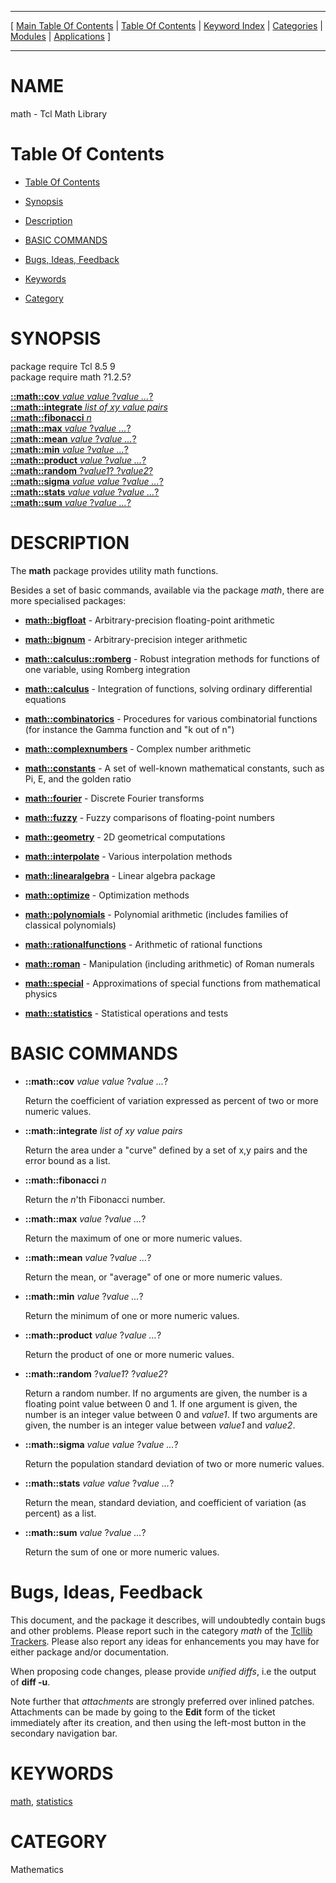 
[//000000001]: # (math \- Tcl Math Library)
[//000000002]: # (Generated from file 'math\.man' by tcllib/doctools with format 'markdown')
[//000000003]: # (math\(n\) 1\.2\.5 tcllib "Tcl Math Library")

<hr> [ <a href="../../../../toc.md">Main Table Of Contents</a> &#124; <a
href="../../../toc.md">Table Of Contents</a> &#124; <a
href="../../../../index.md">Keyword Index</a> &#124; <a
href="../../../../toc0.md">Categories</a> &#124; <a
href="../../../../toc1.md">Modules</a> &#124; <a
href="../../../../toc2.md">Applications</a> ] <hr>

# NAME

math \- Tcl Math Library

# <a name='toc'></a>Table Of Contents

  - [Table Of Contents](#toc)

  - [Synopsis](#synopsis)

  - [Description](#section1)

  - [BASIC COMMANDS](#section2)

  - [Bugs, Ideas, Feedback](#section3)

  - [Keywords](#keywords)

  - [Category](#category)

# <a name='synopsis'></a>SYNOPSIS

package require Tcl 8\.5 9  
package require math ?1\.2\.5?  

[__::math::cov__ *value* *value* ?*value \.\.\.*?](#1)  
[__::math::integrate__ *list of xy value pairs*](#2)  
[__::math::fibonacci__ *n*](#3)  
[__::math::max__ *value* ?*value \.\.\.*?](#4)  
[__::math::mean__ *value* ?*value \.\.\.*?](#5)  
[__::math::min__ *value* ?*value \.\.\.*?](#6)  
[__::math::product__ *value* ?*value \.\.\.*?](#7)  
[__::math::random__ ?*value1*? ?*value2*?](#8)  
[__::math::sigma__ *value* *value* ?*value \.\.\.*?](#9)  
[__::math::stats__ *value* *value* ?*value \.\.\.*?](#10)  
[__::math::sum__ *value* ?*value \.\.\.*?](#11)  

# <a name='description'></a>DESCRIPTION

The __math__ package provides utility math functions\.

Besides a set of basic commands, available via the package *math*, there are
more specialised packages:

  - __[math::bigfloat](bigfloat\.md)__ \- Arbitrary\-precision
    floating\-point arithmetic

  - __[math::bignum](bignum\.md)__ \- Arbitrary\-precision integer
    arithmetic

  - __[math::calculus::romberg](romberg\.md)__ \- Robust integration
    methods for functions of one variable, using Romberg integration

  - __[math::calculus](calculus\.md)__ \- Integration of functions,
    solving ordinary differential equations

  - __[math::combinatorics](combinatorics\.md)__ \- Procedures for various
    combinatorial functions \(for instance the Gamma function and "k out of n"\)

  - __[math::complexnumbers](qcomplex\.md)__ \- Complex number arithmetic

  - __[math::constants](constants\.md)__ \- A set of well\-known
    mathematical constants, such as Pi, E, and the golden ratio

  - __[math::fourier](fourier\.md)__ \- Discrete Fourier transforms

  - __[math::fuzzy](fuzzy\.md)__ \- Fuzzy comparisons of floating\-point
    numbers

  - __[math::geometry](math\_geometry\.md)__ \- 2D geometrical computations

  - __[math::interpolate](interpolate\.md)__ \- Various interpolation
    methods

  - __[math::linearalgebra](linalg\.md)__ \- Linear algebra package

  - __[math::optimize](optimize\.md)__ \- Optimization methods

  - __[math::polynomials](polynomials\.md)__ \- Polynomial arithmetic
    \(includes families of classical polynomials\)

  - __[math::rationalfunctions](rational\_funcs\.md)__ \- Arithmetic of
    rational functions

  - __[math::roman](roman\.md)__ \- Manipulation \(including arithmetic\) of
    Roman numerals

  - __[math::special](special\.md)__ \- Approximations of special
    functions from mathematical physics

  - __[math::statistics](statistics\.md)__ \- Statistical operations and
    tests

# <a name='section2'></a>BASIC COMMANDS

  - <a name='1'></a>__::math::cov__ *value* *value* ?*value \.\.\.*?

    Return the coefficient of variation expressed as percent of two or more
    numeric values\.

  - <a name='2'></a>__::math::integrate__ *list of xy value pairs*

    Return the area under a "curve" defined by a set of x,y pairs and the error
    bound as a list\.

  - <a name='3'></a>__::math::fibonacci__ *n*

    Return the *n*'th Fibonacci number\.

  - <a name='4'></a>__::math::max__ *value* ?*value \.\.\.*?

    Return the maximum of one or more numeric values\.

  - <a name='5'></a>__::math::mean__ *value* ?*value \.\.\.*?

    Return the mean, or "average" of one or more numeric values\.

  - <a name='6'></a>__::math::min__ *value* ?*value \.\.\.*?

    Return the minimum of one or more numeric values\.

  - <a name='7'></a>__::math::product__ *value* ?*value \.\.\.*?

    Return the product of one or more numeric values\.

  - <a name='8'></a>__::math::random__ ?*value1*? ?*value2*?

    Return a random number\. If no arguments are given, the number is a floating
    point value between 0 and 1\. If one argument is given, the number is an
    integer value between 0 and *value1*\. If two arguments are given, the
    number is an integer value between *value1* and *value2*\.

  - <a name='9'></a>__::math::sigma__ *value* *value* ?*value \.\.\.*?

    Return the population standard deviation of two or more numeric values\.

  - <a name='10'></a>__::math::stats__ *value* *value* ?*value \.\.\.*?

    Return the mean, standard deviation, and coefficient of variation \(as
    percent\) as a list\.

  - <a name='11'></a>__::math::sum__ *value* ?*value \.\.\.*?

    Return the sum of one or more numeric values\.

# <a name='section3'></a>Bugs, Ideas, Feedback

This document, and the package it describes, will undoubtedly contain bugs and
other problems\. Please report such in the category *math* of the [Tcllib
Trackers](http://core\.tcl\.tk/tcllib/reportlist)\. Please also report any ideas
for enhancements you may have for either package and/or documentation\.

When proposing code changes, please provide *unified diffs*, i\.e the output of
__diff \-u__\.

Note further that *attachments* are strongly preferred over inlined patches\.
Attachments can be made by going to the __Edit__ form of the ticket
immediately after its creation, and then using the left\-most button in the
secondary navigation bar\.

# <a name='keywords'></a>KEYWORDS

[math](\.\./\.\./\.\./\.\./index\.md\#math),
[statistics](\.\./\.\./\.\./\.\./index\.md\#statistics)

# <a name='category'></a>CATEGORY

Mathematics
